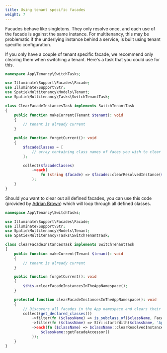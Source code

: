 ```yaml
---
title: Using tenant specific facades
weight: 7
---
```


Facades behave like singletons. They only resolve once, and each use of the facade is against the same instance. For multitenancy, this may be problematic if the underlying instance behind a service, is built using tenant specific configuration.

If you only have a couple of tenant specific facade, we recommend only clearing them when switching a tenant. Here's a task that you could use for this.


```php
namespace App\Tenancy\SwitchTasks;

use Illuminate\Support\Facades\Facade;
use Illuminate\Support\Str;
use Spatie\Multitenancy\Models\Tenant;
use Spatie\Multitenancy\Tasks\SwitchTenantTask;

class ClearFacadeInstancesTask implements SwitchTenantTask
{
    public function makeCurrent(Tenant $tenant): void
    {
        // tenant is already current
    }

    public function forgetCurrent(): void
    {
        $facadeClasses = [
            // array containing class names of faces you wish to clear
        ];

        collect($facadeClasses)
            ->each(
                fn (string $facade) => $facade::clearResolvedInstance($facade::getFacadeAccessor);
            );
    }
}
```

Should you want to clear out all defined facades, you can use this code (provided by [Adrian Brown](https://github.com/spatie/laravel-multitenancy/discussions/240#discussion-3354768)) which will loop through all defined classes.

```php
namespace App\Tenancy\SwitchTasks;

use Illuminate\Support\Facades\Facade;
use Illuminate\Support\Str;
use Spatie\Multitenancy\Models\Tenant;
use Spatie\Multitenancy\Tasks\SwitchTenantTask;

class ClearFacadeInstancesTask implements SwitchTenantTask
{
    public function makeCurrent(Tenant $tenant): void
    {
        // tenant is already current
    }

    public function forgetCurrent(): void
    {
        $this->clearFacadeInstancesInTheAppNamespace();
    }

    protected function clearFacadeInstancesInTheAppNamespace(): void
    {
        // Discovers all facades in the App namespace and clears their resolved instance:
        collect(get_declared_classes())
            ->filter(fn ($className) => is_subclass_of($className, Facade::class))
            ->filter(fn ($className) => Str::startsWith($className, 'App') || Str::startsWith($className, 'Facades\\App'))
            ->each(fn ($className) => $className::clearResolvedInstance(
                $className::getFacadeAccessor()
            ));
    }
}
```

